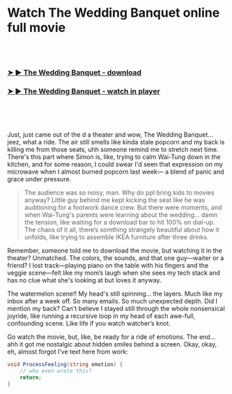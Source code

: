 <h1>Watch The Wedding Banquet online full movie</h1>


<br><br>

<h3><a href="https://Shawns-belperchtaheb1970.github.io/drtpetplfo/">➤ ► The Wedding Banquet - download</a></h3> 
<h3><a href="https://Shawns-belperchtaheb1970.github.io/drtpetplfo/">➤ ► The Wedding Banquet - watch in player</a></h3>


<br><br><br>


Just, just came out of the d a theater and wow, The Wedding Banquet... jeez, what a ride. The air still smells like kinda stale popcorn and my back is killing me from those seats, uhh someone remind me to stretch next time. There's this part where Simon is, like, trying to calm Wai-Tung down in the kitchen, and for some reason, I could swear I'd seen that expression on my microwave when I almost burned popcorn last week— a blend of panic and grace under pressure. 

> The audience was so noisy, man. Why do ppl bring kids to movies anyway? Little guy behind me kept kicking the seat like he was auditioning for a footwork dance crew. But there were moments, and when Wai-Tung's parents were learning about the wedding... damn the tension, like waiting for a download bar to hit 100% on dial-up. The chaos of it all, there’s somthing strangely beautiful about how it unfolds, like trying to assemble IKEA furniture after three drinks.

Remember, someone told me to download the movie, but watching it in the theater? Unmatched. The colors, the sounds, and that one guy—waiter or a friend? I lost track—playing piano on the table with his fingers and the veggie scene—felt like my mom’s laugh when she sees my tech stack and has no clue what she's looking at but loves it anyway.

The watermelon scene!! My head's still spinning... the layers. Much like my inbox after a week off. So many emails. So much unexpected depth. Did I mention my back? Can't believe I stayed still through the whole nonsensical joyride, like running a recursive loop in my head of each awe-full, confounding scene. Like life if you watch watcher’s knot. 

Go watch the movie, but, like, be ready for a ride of emotions. The end... ahh it got me nostalgic about hidden smiles behind a screen. Okay, okay, eh, almost forgot I’ve text here from work: 

```csharp
void ProcessFeeling(string emotion) { 
    // who even wrote this? 
    return;
}
```
